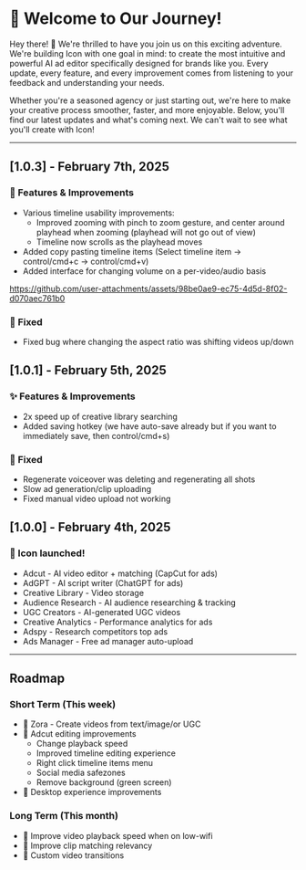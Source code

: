 # 🚀 Welcome to Our Journey!

Hey there! 👋 We're thrilled to have you join us on this exciting adventure. We're building Icon with one goal in mind: to create the most intuitive and powerful AI ad editor specifically designed for brands like you. Every update, every feature, and every improvement comes from listening to your feedback and understanding your needs.

Whether you're a seasoned agency or just starting out, we're here to make your creative process smoother, faster, and more enjoyable. Below, you'll find our latest updates and what's coming next. We can't wait to see what you'll create with Icon! 

---

## [1.0.3] - February 7th, 2025

### 🎉 Features & Improvements
- Various timeline usability improvements:
    - Improved zooming with pinch to zoom gesture, and center around playhead when zooming (playhead will not go out of view)
    - Timeline now scrolls as the playhead moves
- Added copy pasting timeline items (Select timeline item -> control/cmd+c -> control/cmd+v)
- Added interface for changing volume on a per-video/audio basis

https://github.com/user-attachments/assets/98be0ae9-ec75-4d5d-8f02-d070aec761b0

### 🐛 Fixed
- Fixed bug where changing the aspect ratio was shifting videos up/down

## [1.0.1] - February 5th, 2025

### ✨ Features & Improvements
- 2x speed up of creative library searching
- Added saving hotkey (we have auto-save already but if you want to immediately save, then control/cmd+s)

### 🐛 Fixed
- Regenerate voiceover was deleting and regenerating all shots
- Slow ad generation/clip uploading
- Fixed manual video upload not working

## [1.0.0] - February 4th, 2025

### 🎉 Icon launched!

- Adcut - AI video editor + matching (CapCut for ads)
- AdGPT - AI script writer (ChatGPT for ads)
- Creative Library - Video storage
- Audience Research - AI audience researching & tracking
- UGC Creators - AI-generated UGC videos
- Creative Analytics - Performance analytics for ads
- Adspy - Research competitors top ads
- Ads Manager - Free ad manager auto-upload

---

## Roadmap

### Short Term (This week)
- 🎯 Zora - Create videos from text/image/or UGC
- 🎯 Adcut editing improvements 
    - Change playback speed
    - Improved timeline editing experience
    - Right click timeline items menu
    - Social media safezones
    - Remove background (green screen)
- 🎯 Desktop experience improvements

### Long Term (This month)
- 🎯 Improve video playback speed when on low-wifi
- 🎯 Improve clip matching relevancy
- 🎯 Custom video transitions
